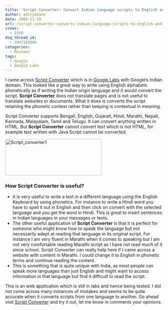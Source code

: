 ```yaml
---
title: 'Script Converter: Convert Indian language scripts to English and back'
author: adityakane
date: 2009-11-10
url: /script-converter-converts-indian-language-scripts-to-english-and-back/
views:
  - 2350
dsq_thread_id:
  - 2947103904
categories:
  - Reviews
tags:
  - Google
  - Google Labs
---
```

I came across <a href="http://scriptconv.googlelabs.com/" onclick="_gaq.push(['_trackEvent', 'outbound-article', 'http://scriptconv.googlelabs.com/', 'Script Converter']);" >Script Converter</a> which is in <a href="http://www.googlelabs.com/" onclick="_gaq.push(['_trackEvent', 'outbound-article', 'http://www.googlelabs.com/', 'Google Labs']);" >Google Labs</a> with Google&#8217;s Indian domain. This looked like a great way to write using English alphabets phonetically as if writing the Indian origin language and it would convert the script. **Script Converter** does not translate pages and is not useful to translate websites or documents. What it does is converts the script retaining the phonetic context rather than keeping is contextual in meaning.

Script Converter supports Bengali, English, Gujarati, Hindi, Marathi, Nepali, Kannada, Malayalam, Tamil and Telugu. It can convert anything written in HTML. But **Script Converter** cannot convert text which is not HTML, for example text written with Java Script cannot be converted.

<img class="alignnone size-full wp-image-16535" src="http://cdn.devilsworkshop.org/files/2009/11/Script_converter1.png" alt="Script_converter1" width="308" height="117" />

### How Script Converter is useful?

  * It is very useful to write a text in a different language using the English Keyboard by using phonetics. For instance to write a Hindi word you have to spell it out in English and then click on convert with the selected language and you get the word in Hindi. This is great to insert sentences in Indian languages in your messages or texts.
  * The other useful application of **Script Converter** is that it is perfect for someone who might know how to speak the language but not necessarily adept at reading that language in its original script. For instance I am very fluent in Marathi when it comes to speaking but I am not very comfortable reading Marathi script as I have not read much of it since school. Script Converter can really help here if I came across a website with content in Marathi. I could change it to English in phonetic terms and continue reading the content.
  * This is something that is quite unique with India, as most people can speak more languages than just English and might want to access information in that language but find it difficult to read the script.

This is an web application which is still in labs and hence being tested. I did not come across many instances of mistakes and seems to be quite accurate when it converts scripts from one language to another. Go ahead visit <a href="http://scriptconv.googlelabs.com/" onclick="_gaq.push(['_trackEvent', 'outbound-article', 'http://scriptconv.googlelabs.com/', 'Script Converter']);" >Script Converter</a> and try it out, let me know in comments your opinions.
